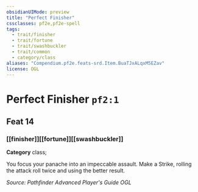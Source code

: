 ```yaml
---
obsidianUIMode: preview
title: "Perfect Finisher"
cssclasses: pf2e,pf2e-spell
tags:
  - trait/finisher
  - trait/fortune
  - trait/swashbuckler
  - trait/common
  - category/class
aliases: "Compendium.pf2e.feats-srd.Item.BuaTJxALqxM5EZav"
license: OGL
---
```

# Perfect Finisher `pf2:1`
## Feat 14
### [[finisher]][[fortune]][[swashbuckler]]

**Category** class; 




You focus your panache into an impeccable assault. Make a Strike, rolling the attack roll twice and using the better result.

*Source: Pathfinder Advanced Player's Guide*
*OGL*